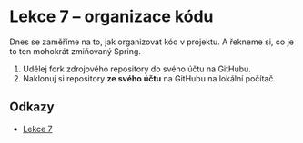 # Lekce 7 – organizace kódu

Dnes se zaměříme na to, jak organizovat kód v projektu. A řekneme si, co je to ten mohokrát zmiňovaný Spring.   

1. Udělej fork zdrojového repository do svého účtu na GitHubu.
1. Naklonuj si repository **ze svého účtu** na GitHubu na lokální počítač.

## Odkazy
* [Lekce 7](https://java.czechitas.cz/2023-jaro/java-2-online/lekce-7.html)
